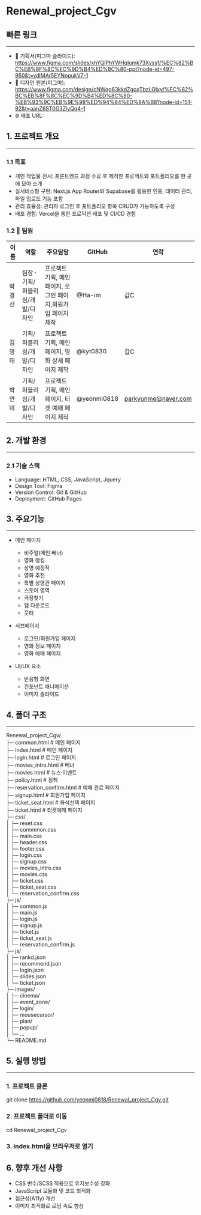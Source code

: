 # Renewal_project_Cgv

## 빠른 링크
---------------------------
+ 📑 기획서(피그마 슬라이드): https://www.figma.com/slides/xhYQIPhYWHqIumk73Xyssf/%EC%82%BC%EB%8F%8C%EC%9D%B4%ED%8C%80-ppt?node-id=497-950&t=ydlMAr5EYNppukV7-1
+ 🎨 디자인 원본(피그마): https://www.figma.com/design/cNWqo63kkdZgcqTbzLOIxy/%EC%82%BC%EB%8F%8C%EC%9D%B4%ED%8C%80-%EB%93%9C%EB%9E%98%ED%94%84%ED%8A%B8?node-id=151-92&t=aanZ6ST0G3ZiyQq4-1
+ 🌐 배포 URL: 

## 1. 프로젝트 개요
---------------------------
### 1.1 목표
+ 개인 작업물 전시: 프론트엔드 과정 수료 후 제작한 프로젝트와 포트폴리오를 한 곳에 모아 소개
+ 실서비스형 구현: Next.js App Router와 Supabase를 활용한 인증, 데이터 관리, 파일 업로드 기능 포함
+ 관리 효율성: 관리자 로그인 후 포트폴리오 항목 CRUD가 가능하도록 구성
+ 배포 경험: Vercel을 통한 프로덕션 배포 및 CI/CD 경험

### 1.2 👥 팀원
| 이름 | 역할 | 주요담당 | GitHub | 연락 |
| --- | --- | --- | --- | --- |
| 박경선 | 팀장 · 기획/퍼블리싱/개발/디자인  | 프로젝트 기획, 메인 페이지, 로그인 페이지,회원가입 페이지 제작 | @Ha-im | 값C |
| 김영태 | 기획/퍼블리싱/개발/디자인 | 프로젝트 기획, 메인 페이지, 영화 상세 페이지 제작 | @kyt0830 | 값C |
| 박연미 | 기획/퍼블리싱/개발/디자인 | 프로젝트 기획, 메인 페이지, 티켓 예매 페이지 제작 | @yeonmi0818 | parkyunme@naver.com |

## 2. 개발 환경
---------------------------
### 2.1 기술 스택
+ Language: HTML, CSS, JavaScript, Jquery
+ Design Tool: Figma
+ Version Control: Git & GitHub
+ Deployment: GitHub Pages

## 3. 주요기능
---------------------------
+ 메인 페이지
	+ 비주얼(메인 배너)
	+ 영화 랭킹
	+ 상영 예정작
	+ 영화 추천
	+ 특별 상영관 페이지
	+ 스토어 영역
	+ 극장찾기
	+ 앱 다운로드
	+ 풋터

+ 서브페이지
	+ 로그인/회원가입 페이지
	+ 영화 정보 페이지
	+ 영화 예매 페이지

+ UI/UX 요소
	+ 반응형 화면
	+ 컨포넌트 애니메이션
	+ 이미지 슬라이드

## 4. 폴더 구조
---------------------------
Renewal_project_Cgv/<br>
├─ common.html             			# 메인 페이지 <br>
├─ index.html           				# 메인 페이지 <br>
├─ login.html             			# 로그인 페이지 <br>
├─ movies_intro.html        		# 베너 <br>
├─ movies.html              		# 뉴스·이벤트 <br>
├─ policy.html            			# 정책 <br>
├─ reservation_confirm.html 		# 예매 완료 페이지 <br>
├─ signup.html            			# 회원가입 페이지 <br>
├─ ticket_seat.html        			# 좌석선택 페이지 <br>
├─ ticket.html            			# 티켓예매 페이지 <br>
├─ css/ <br>
│  ├─ reset.css <br>
│  ├─ commmon.css <br>
│  ├─ main.css <br>
│  ├─ header.css <br>
│  ├─ footer.css <br>
│  ├─ login.css <br>
│  ├─ signup.css <br>
│  ├─ movies_intro.css <br>
│  ├─ movies.css <br>
│  ├─ ticket.css <br>
│  ├─ ticket_seat.css <br>
│  └─ reservation_confirm.css <br>
├─ js/ <br>
│  ├─ common.js <br>
│  ├─ main.js <br>
│  ├─ login.js <br>
│  ├─ signup.js <br>
│  ├─ ticket.js <br>
│  ├─ ticket_seat.js <br>
│  └─ reservation_confirm.js <br>
├─ js/ <br>
│  ├─ rankd.json <br>
│  ├─ recommend.json <br>
│  ├─ login.json <br>
│  ├─ slides.json <br>
│  └─ ticket.json <br>
├─ images/ <br>
│  ├─ cinema/ <br>
│  ├─ event_zone/ <br>
│  ├─ login/ <br>
│  ├─ mousecursor/ <br>
│  ├─ plan/ <br>
│  ├─ popup/ <br>
│  └─ ... <br>
└─ README.md <br>

## 5. 실행 방법
---------------------------
### 1. 프로젝트 클론
git clone https://github.com/yeonmi0818/Renewal_project_Cgv.git

### 2. 프로젝트 폴더로 이동
cd Renewal_project_Cgv

### 3. index.html을 브라우저로 열기

## 6. 향후 개선 사항
+ CSS 변수/SCSS 적용으로 유지보수성 강화
+ JavaScript 모듈화 및 코드 최적화
+ 접근성(A11y) 개선
+ 이미지 최적화로 로딩 속도 향상